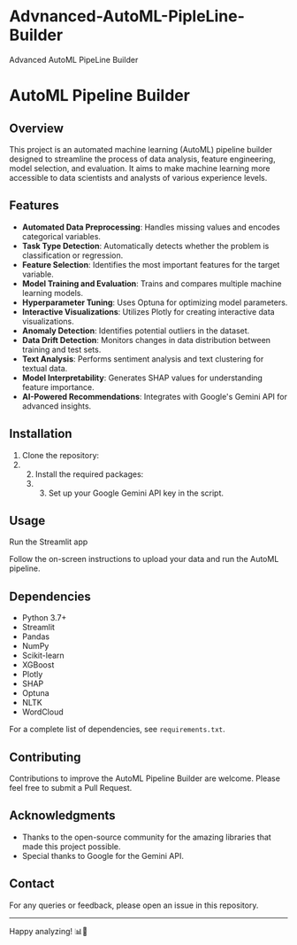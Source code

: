 # Advnanced-AutoML-PipleLine-Builder
Advanced AutoML PipeLine Builder 
# AutoML Pipeline Builder

## Overview

This project is an automated machine learning (AutoML) pipeline builder designed to streamline the process of data analysis, feature engineering, model selection, and evaluation. It aims to make machine learning more accessible to data scientists and analysts of various experience levels.

## Features

- **Automated Data Preprocessing**: Handles missing values and encodes categorical variables.
- **Task Type Detection**: Automatically detects whether the problem is classification or regression.
- **Feature Selection**: Identifies the most important features for the target variable.
- **Model Training and Evaluation**: Trains and compares multiple machine learning models.
- **Hyperparameter Tuning**: Uses Optuna for optimizing model parameters.
- **Interactive Visualizations**: Utilizes Plotly for creating interactive data visualizations.
- **Anomaly Detection**: Identifies potential outliers in the dataset.
- **Data Drift Detection**: Monitors changes in data distribution between training and test sets.
- **Text Analysis**: Performs sentiment analysis and text clustering for textual data.
- **Model Interpretability**: Generates SHAP values for understanding feature importance.
- **AI-Powered Recommendations**: Integrates with Google's Gemini API for advanced insights.

## Installation

1. Clone the repository:
2. 2. Install the required packages:
   3. 3. Set up your Google Gemini API key in the script.

## Usage

Run the Streamlit app 

Follow the on-screen instructions to upload your data and run the AutoML pipeline.

## Dependencies

- Python 3.7+
- Streamlit
- Pandas
- NumPy
- Scikit-learn
- XGBoost
- Plotly
- SHAP
- Optuna
- NLTK
- WordCloud

For a complete list of dependencies, see `requirements.txt`.

## Contributing

Contributions to improve the AutoML Pipeline Builder are welcome. Please feel free to submit a Pull Request.

## Acknowledgments

- Thanks to the open-source community for the amazing libraries that made this project possible.
- Special thanks to Google for the Gemini API.

## Contact

For any queries or feedback, please open an issue in this repository.

---

Happy analyzing! 📊🤖

